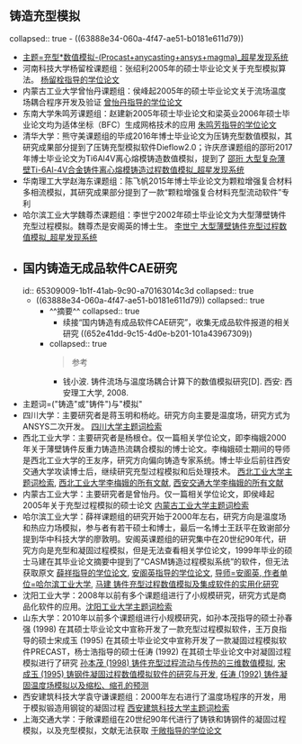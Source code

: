 ## 铸造充型模拟
collapsed:: true
	- ((63888e34-060a-4f47-ae51-b0181e611d79))
- [主题=充型*数值模拟-(Procast+anycasting+ansys+magma)_超星发现系统](https://www.zhizhen.com/s?strchannel=3,5&adv=DT((Su='充型'*'数值模拟')+NOT+(Z='Procast'|'anycasting')+NOT+(Z='ANSYS'|'magma'))&aorp=a&size=15&isort=2&x=0_445)
- 河南科技大学杨留栓课题组：张绍利2005年的硕士毕业论文关于充型模拟算法。 [杨留栓指导的学位论文](https://www.zhizhen.com/s?strchannel=3%2C5&adv=DT%28%28F%3D%22%E6%9D%A8%E7%95%99%E6%A0%93%22%29+AND+%28O%3D%27%E6%B2%B3%E5%8D%97%E7%A7%91%E6%8A%80%E5%A4%A7%E5%AD%A6%27%29%29&aorp=a&size=15&isort=2&x=0_445)
- 内蒙古工业大学曾怡丹课题组：侯峰起2005年的硕士毕业论文关于流场温度场耦合程序开发及验证 [曾怡丹指导的学位论文](https://www.zhizhen.com/s?strchannel=3%2C5&adv=DT%28%28F%3D%22%E6%9B%BE%E6%80%A1%E4%B8%B9%22%29+AND+%28O%3D%27%E5%86%85%E8%92%99%E5%8F%A4%E5%B7%A5%E4%B8%9A%E5%A4%A7%E5%AD%A6%27%29%29&aorp=a&size=15&isort=2&x=0_445)
- 东南大学朱鸣芳课题组：赵建新2005年硕士毕业论文和梁英业2006年硕士毕业论文均为适体坐标（BFC）生成网格技术的应用 [朱鸣芳指导的学位论文](https://www.zhizhen.com/s?strchannel=3%2C5&adv=DT%28%28F%3D%22%E6%9C%B1%E9%B8%A3%E8%8A%B3%22%29+AND+%28O%3D%27%E4%B8%9C%E5%8D%97%E5%A4%A7%E5%AD%A6%27%29%29&aorp=a&size=15&isort=2&x=0_445)
- 清华大学：熊守美课题组的毕成2016年博士毕业论文为压铸充型数值模拟，其研究成果部分提到了压铸充型模拟软件Dieflow2.0；许庆彦课题组的邵珩2017年博士毕业论文为Ti6Al4V离心熔模铸造数值模拟，提到了 [邵珩 大型复杂薄壁Ti-6Al-4V合金铸件离心熔模铸造过程数值模拟_超星发现系统](https://www.zhizhen.com/detail_38502727e7500f26acb106a2f14cf81f48a6430c655c102c1921b0a3ea255101928fa69a765a3d2d4398093fd1b6a6be917e7126fc0df99b9f67376de038ef4b9f9d10b9eb78f5430b438049c975e4e7?&apistrclassfy=0_18_10)
- 华南理工大学赵海东课题组：陈飞帆2015年博士毕业论文为颗粒增强复合材料多相流模拟，其研究成果部分提到了一款“颗粒增强复合材料充型流动软件”专利
- 哈尔滨工业大学魏尊杰课题组：李世宁2002年硕士毕业论文为大型薄壁铸件充型过程模拟。魏尊杰是安阁英的博士生。 [李世宁 大型薄壁铸件充型过程数值模拟_超星发现系统](https://www.zhizhen.com/detail_38502727e7500f263686c05c005d3ff34dc8560dbb6408841921b0a3ea255101928fa69a765a3d2d4f1214673ca55e14287b67443f4a30398e7a11f30e866998f3c1f1cd23305e42fab5c40cba424144?&apistrclassfy=0_18_10)
- ## 国内铸造无成品软件CAE研究
  id:: 65309009-1b1f-41ab-9c90-a70163014c3d
  collapsed:: true
	- ((63888e34-060a-4f47-ae51-b0181e611d79))
	  collapsed:: true
		- ^^摘要^^
		  collapsed:: true
			- 续接“国内铸造有成品软件CAE研究”，收集无成品软件报道的相关研究 ((652e41dd-9c15-4d0e-b201-101a43967309))
		- collapsed:: true
		  >参考
			- 钱小波. 铸件流场与温度场耦合计算下的数值模拟研究[D]. 西安: 西安理工大学, 2008.
- 主题词=("铸造"或"铸件")与"模拟"
- 四川大学：主要研究者是蒋玉明和杨屹。研究方向主要是温度场，研究方式为ANSYS二次开发。 [四川大学主题词检索](https://www.zhizhen.com/s?strchannel=3%2C5&adv=DT((Su%3D'铸造'|'铸件')+AND+(Su%3D'模拟')+AND+(O%3D'四川大学'))&aorp=a&size=15&isort=2&x=0_445)
- 西北工业大学：主要研究者是杨根仓。仅一篇相关学位论文，即李梅娥2000年关于薄壁铸件反重力铸造热流耦合模拟的博士论文。李梅娥硕士期间的导师是西北工业大学的王友序，研究方向偏向铸造专家系统。博士毕业后前往西安交通大学攻读博士后，继续研究充型过程模拟和后处理技术。 [西北工业大学主题词检索](https://www.zhizhen.com/s?strchannel=3,5&adv=DT((Su='铸造'|'铸件')+AND+(Su='模拟')+AND+(O='西北工业大学'))&aorp=a&size=15&isort=2&x=0_445&pages=2&version=v2), [西北工业大学李梅娥的所有文献](https://www.zhizhen.com/s?adv=%28A%3D%22%E6%9D%8E%E6%A2%85%E5%A8%A5%22%29+AND+%28O%3D%27%E8%A5%BF%E5%8C%97%E5%B7%A5%E4%B8%9A%E5%A4%A7%E5%AD%A6%27%29&aorp=a&size=15&isort=2&x=0_445), [西安交通大学李梅娥的所有文献](https://www.zhizhen.com/s?adv=%28A%3D%22%E6%9D%8E%E6%A2%85%E5%A8%A5%22%29+AND+%28O%3D%27%E8%A5%BF%E5%AE%89%E4%BA%A4%E9%80%9A%E5%A4%A7%E5%AD%A6%27%29&aorp=a&size=15&isort=2&x=0_445&version=v2)
- 内蒙古工业大学：主要研究者是曾怡丹。仅一篇相关学位论文，即侯峰起2005年关于充型过程模拟的硕士论文 [内蒙古工业大学主题词检索](https://www.zhizhen.com/s?strchannel=3%2C5&adv=DT((Su%3D'铸造'|'铸件')+AND+(Su%3D'模拟')+AND+(O%3D'内蒙古工业大学'))&aorp=a&size=15&isort=2&x=0_445)
- 哈尔滨工业大学：薛祥课题组的研究开始于2000年左右，研究方向是温度场和热应力场模拟，参与者有若干硕士和博士，最后一名博士王跃平在致谢部分提到华中科技大学的廖敦明。安阁英课题组的研究集中在20世纪90年代，研究方向是充型和凝固过程模拟，但是无法查看相关学位论文，1999年毕业的硕士马建在其毕业论文摘要中提到了“CASM铸造过程模拟系统”的软件，但无法获取原文 [薛祥指导的学位论文](https://www.zhizhen.com/s?strchannel=3,5&adv=DT((F="薛祥")+AND+(O='哈尔滨工业大学'))&aorp=a&size=15&isort=2&x=0_445), [安阁英指导的学位论文](https://www.zhizhen.com/s?strchannel=3,5&adv=DT((F="安阁英")+AND+(O='哈尔滨工业大学'))&aorp=a&size=15&isort=2&x=0_445&pages=2&version=v2), [导师=安阁英, 作者单位=哈尔滨工业大学](https://s.wanfangdata.com.cn/advanced-search/thesis), [马建 铸件充型过程数值模拟及集成软件的实用化研究](https://d.wanfangdata.com.cn/thesis/ChJUaGVzaXNOZXdTMjAyMzA5MDESB1kyOTc0NzQaCHRlYXlkaDlw)
- 沈阳工业大学：2008年以前有多个课题组进行了小规模研究，研究方式是商品化软件的应用。[沈阳工业大学主题词检索](https://www.zhizhen.com/s?strchannel=3,5&adv=DT((Su=%27%E9%93%B8%E4%BB%B6%27%7C%27%E9%93%B8%E9%80%A0%27)+AND+(Su=%27%E6%A8%A1%E6%8B%9F%27)+AND+(O=%27%E6%B2%88%E9%98%B3%E5%B7%A5%E4%B8%9A%E5%A4%A7%E5%AD%A6%27))&aorp=a&size=15&isort=2&x=0_445&version=v2)
- 山东大学：2010年以前多个课题组进行小规模研究，如孙本茂指导的硕士孙春强 (1998) 在其硕士毕业论文中宣称开发了一款充型过程模拟软件，王万良指导的硕士宋成玉 (1995) 在其硕士毕业论文中宣称开发了一款凝固过程模拟软件PRECAST，杨士浩指导的硕士任涛 (1992) 在其硕士毕业论文中对凝固过程模拟进行了研究 [孙本茂 (1998) 铸件充型过程流动与传热的三维数值模拟](https://d.wanfangdata.com.cn/thesis/ChJUaGVzaXNOZXdTMjAyMzA5MDESB1kyNzk0MDYaCDR1b3p2OHlm), [宋成玉 (1995) 铸钢件凝固过程数值模拟软件的研究与开发](https://d.wanfangdata.com.cn/thesis/ChJUaGVzaXNOZXdTMjAyMzA5MDESB1kyMDI1MDgaCGtxOXN6d3Zs), [任涛 (1992) 铸件凝固温度场模拟以及缩松、缩孔的预测](https://d.wanfangdata.com.cn/thesis/ChJUaGVzaXNOZXdTMjAyMzA5MDESB1kxNTA5NDMaCHI0cDdkNHQ5)
- 西安建筑科技大学袁守谦课题组：2000年左右进行了温度场程序的开发，用于模拟锻造用钢锭的凝固过程 [西安建筑科技大学主题词检索](https://www.zhizhen.com/s?strchannel=3%2C5&adv=DT%28%28Su%3D%27%E9%92%A2%E9%94%AD%27*%27%E6%A8%A1%E6%8B%9F%27%29+AND+%28O%3D%27%E8%A5%BF%E5%AE%89%E5%BB%BA%E7%AD%91%E7%A7%91%E6%8A%80%E5%A4%A7%E5%AD%A6%27%29%29&aorp=a&size=15&isort=2&x=0_445)
- 上海交通大学：于敞课题组在20世纪90年代进行了铸铁和铸钢件的凝固过程模拟，以及充型模拟，文献无法获取 [于敞指导的学位论文](https://www.zhizhen.com/s?strchannel=3,5&adv=DT((F="于敞")+AND+(O='上海交通大学'))&aorp=a&size=15&isort=2&x=0_445)